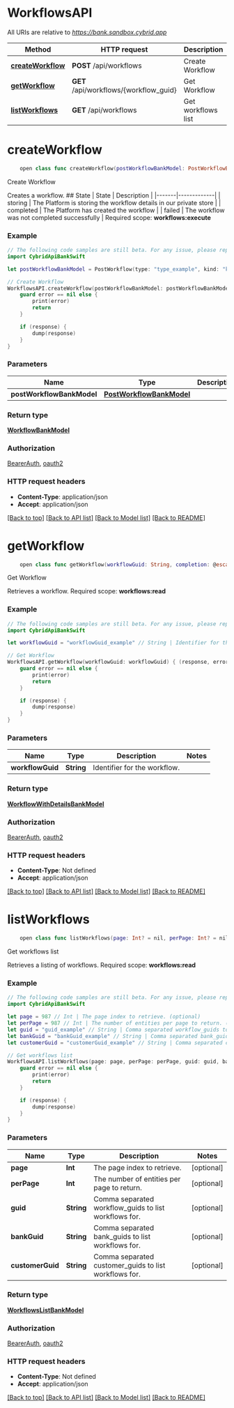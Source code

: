 # WorkflowsAPI

All URIs are relative to *https://bank.sandbox.cybrid.app*

Method | HTTP request | Description
------------- | ------------- | -------------
[**createWorkflow**](WorkflowsAPI.md#createworkflow) | **POST** /api/workflows | Create Workflow
[**getWorkflow**](WorkflowsAPI.md#getworkflow) | **GET** /api/workflows/{workflow_guid} | Get Workflow
[**listWorkflows**](WorkflowsAPI.md#listworkflows) | **GET** /api/workflows | Get workflows list


# **createWorkflow**
```swift
    open class func createWorkflow(postWorkflowBankModel: PostWorkflowBankModel, completion: @escaping (_ data: WorkflowBankModel?, _ error: Error?) -> Void)
```

Create Workflow

Creates a workflow.  ## State  | State | Description | |-------|-------------| | storing | The Platform is storing the workflow details in our private store | | completed | The Platform has created the workflow | | failed | The workflow was not completed successfully |    Required scope: **workflows:execute**

### Example
```swift
// The following code samples are still beta. For any issue, please report via http://github.com/OpenAPITools/openapi-generator/issues/new
import CybridApiBankSwift

let postWorkflowBankModel = PostWorkflow(type: "type_example", kind: "kind_example", customerGuid: "customerGuid_example", externalBankAccountGuid: "externalBankAccountGuid_example", language: "language_example", linkCustomizationName: "linkCustomizationName_example", redirectUri: "redirectUri_example", androidPackageName: "androidPackageName_example") // PostWorkflowBankModel | 

// Create Workflow
WorkflowsAPI.createWorkflow(postWorkflowBankModel: postWorkflowBankModel) { (response, error) in
    guard error == nil else {
        print(error)
        return
    }

    if (response) {
        dump(response)
    }
}
```

### Parameters

Name | Type | Description  | Notes
------------- | ------------- | ------------- | -------------
 **postWorkflowBankModel** | [**PostWorkflowBankModel**](PostWorkflowBankModel.md) |  | 

### Return type

[**WorkflowBankModel**](WorkflowBankModel.md)

### Authorization

[BearerAuth](../README.md#BearerAuth), [oauth2](../README.md#oauth2)

### HTTP request headers

 - **Content-Type**: application/json
 - **Accept**: application/json

[[Back to top]](#) [[Back to API list]](../README.md#documentation-for-api-endpoints) [[Back to Model list]](../README.md#documentation-for-models) [[Back to README]](../README.md)

# **getWorkflow**
```swift
    open class func getWorkflow(workflowGuid: String, completion: @escaping (_ data: WorkflowWithDetailsBankModel?, _ error: Error?) -> Void)
```

Get Workflow

Retrieves a workflow.  Required scope: **workflows:read**

### Example
```swift
// The following code samples are still beta. For any issue, please report via http://github.com/OpenAPITools/openapi-generator/issues/new
import CybridApiBankSwift

let workflowGuid = "workflowGuid_example" // String | Identifier for the workflow.

// Get Workflow
WorkflowsAPI.getWorkflow(workflowGuid: workflowGuid) { (response, error) in
    guard error == nil else {
        print(error)
        return
    }

    if (response) {
        dump(response)
    }
}
```

### Parameters

Name | Type | Description  | Notes
------------- | ------------- | ------------- | -------------
 **workflowGuid** | **String** | Identifier for the workflow. | 

### Return type

[**WorkflowWithDetailsBankModel**](WorkflowWithDetailsBankModel.md)

### Authorization

[BearerAuth](../README.md#BearerAuth), [oauth2](../README.md#oauth2)

### HTTP request headers

 - **Content-Type**: Not defined
 - **Accept**: application/json

[[Back to top]](#) [[Back to API list]](../README.md#documentation-for-api-endpoints) [[Back to Model list]](../README.md#documentation-for-models) [[Back to README]](../README.md)

# **listWorkflows**
```swift
    open class func listWorkflows(page: Int? = nil, perPage: Int? = nil, guid: String? = nil, bankGuid: String? = nil, customerGuid: String? = nil, completion: @escaping (_ data: WorkflowsListBankModel?, _ error: Error?) -> Void)
```

Get workflows list

Retrieves a listing of workflows.  Required scope: **workflows:read**

### Example
```swift
// The following code samples are still beta. For any issue, please report via http://github.com/OpenAPITools/openapi-generator/issues/new
import CybridApiBankSwift

let page = 987 // Int | The page index to retrieve. (optional)
let perPage = 987 // Int | The number of entities per page to return. (optional)
let guid = "guid_example" // String | Comma separated workflow_guids to list workflows for. (optional)
let bankGuid = "bankGuid_example" // String | Comma separated bank_guids to list workflows for. (optional)
let customerGuid = "customerGuid_example" // String | Comma separated customer_guids to list workflows for. (optional)

// Get workflows list
WorkflowsAPI.listWorkflows(page: page, perPage: perPage, guid: guid, bankGuid: bankGuid, customerGuid: customerGuid) { (response, error) in
    guard error == nil else {
        print(error)
        return
    }

    if (response) {
        dump(response)
    }
}
```

### Parameters

Name | Type | Description  | Notes
------------- | ------------- | ------------- | -------------
 **page** | **Int** | The page index to retrieve. | [optional] 
 **perPage** | **Int** | The number of entities per page to return. | [optional] 
 **guid** | **String** | Comma separated workflow_guids to list workflows for. | [optional] 
 **bankGuid** | **String** | Comma separated bank_guids to list workflows for. | [optional] 
 **customerGuid** | **String** | Comma separated customer_guids to list workflows for. | [optional] 

### Return type

[**WorkflowsListBankModel**](WorkflowsListBankModel.md)

### Authorization

[BearerAuth](../README.md#BearerAuth), [oauth2](../README.md#oauth2)

### HTTP request headers

 - **Content-Type**: Not defined
 - **Accept**: application/json

[[Back to top]](#) [[Back to API list]](../README.md#documentation-for-api-endpoints) [[Back to Model list]](../README.md#documentation-for-models) [[Back to README]](../README.md)

